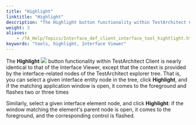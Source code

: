 ```yaml
--- 
title: "Highlight"
linktitle: "Highlight"
description: "The Highlight button functionality within TestArchitect Client is nearly identical to that of the Interface Viewer, except that the context is provided by the interface-related nodes of the TestArchitect explorer tree."
weight: 3
aliases: 
    - /TA_Help/Topics/Interface_def_client_interface_tool_hightlight.html
keywords: "tools, highlight, Interface Viewer"
---
```


The **Highlight** ![](/images/TA_Help/Images/btn.highlight.png) button functionality within TestArchitect Client is nearly identical to that of the Interface Viewer, except that the context is provided by the interface-related nodes of the TestArchitect explorer tree. That is, you can select a given interface entity node in the tree, click **Highlight**, and if the matching application window is open, it comes to the foreground and flashes two or three times

Similarly, select a given interface element node, and click **Highlight**: if the window matching the element's parent node is open, it comes to the foreground, and the corresponding control is flashed.



